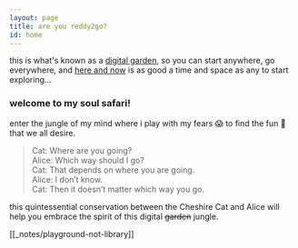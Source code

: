```yaml
---
layout: page
title: are you reddy2go?
id: home
---
```


<section class="callout">
	this is what's known as a <a class="internal-link" href="/digital-garden">digital garden</a>, so you can start anywhere, go everywhere, and <a class="internal-link" href="/now">here and now</a> is as good a time and space as any to start exploring...
</section>

### welcome to my soul safari! 
enter the jungle of my mind where i play with my fears 😱 to find the fun 🤩 that we all desire.

> Cat: Where are you going?<br/>
Alice: Which way should I go?<br/>
Cat: That depends on where you are going.<br/>
Alice: I don’t know.<br/>
Cat: Then it doesn’t matter which way you go.

this quintessential conservation between the Cheshire Cat and Alice will help you embrace the spirit of this digital ~~garden~~ jungle.

[[_notes/playground-not-library]]